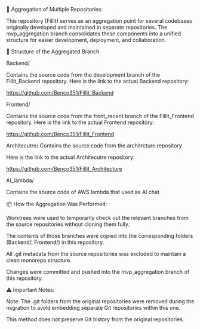 🧩 Aggregation of Multiple Repositories:

This repository (Fillit) serves as an aggregation point for several codebases originally developed and maintained in separate repositories. 
The mvp_aggregation branch consolidates these components into a unified structure for easier development, deployment, and collaboration.

🔧 Structure of the Aggregated Branch

Backend/

Contains the source code from the development branch of the Fillit_Backend repository. 
Here is the link to the actual Backend repository:

https://github.com/Benco351/Fillit_Backend

Frontend/

Contains the source code from the front_recent branch of the Fillit_Frontend repository.
Here is the link to the actual Frontend repository:

https://github.com/Benco351/Fillit_Frontend

Architecutre/
Contains the source code from the architrcture repository

Here is the link to the actual Architecutre repository:

https://github.com/Benco351/Fillit_Architecture

AI_lambda/

Contains the source code of AWS lambda that used as AI chat


📦 How the Aggregation Was Performed:

Worktrees were used to temporarily check out the relevant branches from the source repositories without cloning them fully.

The contents of those branches were copied into the corresponding folders (Backend/, Frontend/) in this repository.

All .git metadata from the source repositories was excluded to maintain a clean monorepo structure.

Changes were committed and pushed into the mvp_aggregation branch of this repository.

⚠️ Important Notes:

Note: The .git folders from the original repositories were removed during the migration to avoid embedding separate Git repositories within this one.

This method does not preserve Git history from the original repositories.
